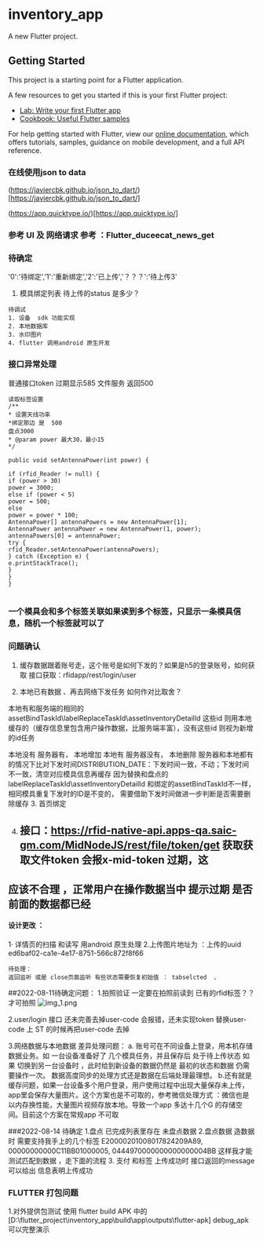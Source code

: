 # inventory_app

A new Flutter project.

## Getting Started

This project is a starting point for a Flutter application.

A few resources to get you started if this is your first Flutter project:

- [Lab: Write your first Flutter app](https://flutter.dev/docs/get-started/codelab)
- [Cookbook: Useful Flutter samples](https://flutter.dev/docs/cookbook)

For help getting started with Flutter, view our
[online documentation](https://flutter.dev/docs), which offers tutorials,
samples, guidance on mobile development, and a full API reference.

###  在线使用json to  data 
(https://javiercbk.github.io/json_to_dart/)[https://javiercbk.github.io/json_to_dart/]

(https://app.quicktype.io/)[https://app.quicktype.io/]

### 参考  UI  及 网络请求 参考  ：Flutter_duceecat_news_get

### 待确定
'0':'待绑定','1':'重新绑定','2':'已上传','？？？':'待上传3'
1. 模具绑定列表    待上传的status 是多少？

```text
待调试
1. 设备  sdk 功能实现
2. 本地数据库
3. 水印图片
4. flutter 调用android 原生开发
```



### 接口异常处理
普通接口token 过期显示585
文件服务  返回500


```
读取标签设置
/**
* 设置天线功率
*绑定那边 是  500
盘点3000
* @param power 最大30，最小15
*/

public void setAntennaPower(int power) {

if (rfid_Reader != null) {
if (power > 30)
power = 3000;
else if (power < 5)
power = 500;
else
power = power * 100;
AntennaPower[] antennaPowers = new AntennaPower[1];
AntennaPower antennaPower = new AntennaPower(1, power);
antennaPowers[0] = antennaPower;
try {
rfid_Reader.setAntennaPower(antennaPowers);
} catch (Exception e) {
e.printStackTrace();
}
}
}


```




### 一个模具会和多个标签关联如果读到多个标签，只显示一条模具信息，随机一个标签就可以了


### 问题确认
1. 缓存数据跟着账号走，这个账号是如何下发的？如果是h5的登录账号，如何获取
接口获取：rfidapp/rest/login/user
   
2. 本地已有数据  、再去网络下发任务 如何作对比取舍？

本地有和服务端的相同的 assetBindTaskId\labelReplaceTaskId\assetInventoryDetailId 
这些id 则用本地缓存的（缓存信息里包含用户操作数据，比服务端丰富），没有这些id 则视为新增的id任务

本地没有 服务器有，  本地增加
本地有   服务器没有， 本地删除
服务器和本地都有的情况下比对下发时间DISTRIBUTION_DATE：下发时间一致，不动；下发时间不一致，清空对应模具信息再缓存
因为替换和盘点的labelReplaceTaskId\assetInventoryDetailId  和绑定的assetBindTaskId不一样，相同模具重复下发时的ID是不变的，
需要借助下发时间做进一步判断是否需要删除缓存
3. 首页绑定




4. ## 接口：https://rfid-native-api.apps-qa.saic-gm.com/MidNodeJS/rest/file/token/get   获取获取文件token 会报x-mid-token 过期，这
## 应该不合理 ，正常用户在操作数据当中 提示过期  是否前面的数据都已经



#### 设计更改 ：
1· 详情页的扫描 和读写 用android 原生处理
2.上传图片地址为   ：上传的uuid  ed6baf02-ca1e-4e17-8751-566c872f8f66 


```text
待处理：
返回监听 或是 close页面监听 有些状态需要恢复初始值 ： tabselcted  、

```

##2022-08-11待确定问题：
1.拍照验证  一定要在拍照前读到 已有的rfid标签？？才可拍照
![img_1.png](img_1.png)

2.user/login 接口 还未完善去掉user-code 会报错，还未实现token 替换user-code
上 ST 的时候再把user-code 去掉


3.网络数据与本地数据 差异处理问题：
a. 账号可在不同设备上登录，用本机存储数据业务。如 一台设备准备好了 几个模具任务，并且保存后 处于待上传状态
如果 切换到另一台设备时 ，此时给到新设备的数据仍然是 最初的状态和数据 仍需要操作一次。 数据高度同步的处理方式还是数据在后端处理最理想。
b.还有就是缓存问题，如果一台设备多个用户登录，用户使用过程中出现大量保存未上传，app里会保存大量图片。这个方案也是不可取的，参考微信处理方式
：微信也是以内存换性能，大量图片视频存放本地。导致一个app 多达十几个G 的存储空间。目前这个方案在常规app 不可取





###2022-08-14 待确定
1.盘点 已完成列表里存在 未盘点数据 
2.盘点数据  造数据时 需要支持我手上的几个标签  E20000201008017824209A89, 00000000000C11BB01000005, 0444970000000000000004BB
这样我才能测试匹配到数据  ，走下面的流程
3. 支付 和标签 上传成功时 接口返回的message 可以给出 信息表明上传成功 


###  FLUTTER 打包问题
1.对外提供包测试   使用 flutter build  APK  中的[D:\flutter_project\inventory_app\build\app\outputs\flutter-apk] debug_apk 
可以完整演示






